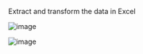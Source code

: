 Extract and transform the data in Excel

![image](https://github.com/user-attachments/assets/d5d3376a-e374-4d5e-82cc-a207a16c2e73)

![image](https://github.com/user-attachments/assets/a4605907-7501-4c71-be27-d20e7a1c1028)

